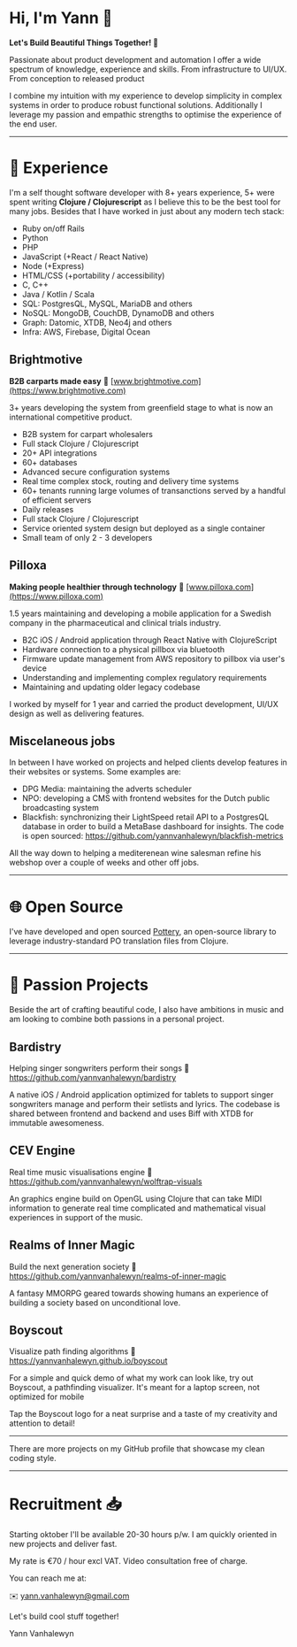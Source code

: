 # Hi, I'm Yann 👋

**Let's Build Beautiful Things Together! 🚀**

Passionate about product development and automation I offer a wide spectrum of knowledge, experience and skills.
From infrastructure to UI/UX. 
From conception to released product

I combine my intuition with my experience to develop simplicity in complex systems in order to produce robust functional solutions. Additionally I leverage my passion and empathic strengths to optimise the experience of the end user.

---

# 💼 Experience 

I'm a self thought software developer with 8+ years experience, 5+ were spent writing **Clojure / Clojurescript** as I believe this to be the best tool for many jobs. Besides that I have worked in just about any modern tech stack:

- Ruby on/off Rails
- Python
- PHP
- JavaScript (+React / React Native)
- Node (+Express)
- HTML/CSS (+portability / accessibility)
- C, C++
- Java / Kotlin / Scala
- SQL: PostgresQL, MySQL, MariaDB and others
- NoSQL: MongoDB, CouchDB, DynamoDB and others
- Graph: Datomic, XTDB, Neo4j and others
- Infra: AWS, Firebase, Digital Ocean

## Brightmotive

**B2B carparts made easy** 🚗 [www.brightmotive.com](https://www.brightmotive.com) 

3+ years developing the system from greenfield stage to what is now an international competitive product.

- B2B system for carpart wholesalers
- Full stack Clojure / Clojurescript
- 20+ API integrations
- 60+ databases
- Advanced secure configuration systems
- Real time complex stock, routing and delivery time systems
- 60+ tenants running large volumes of transanctions served by a handful of efficient servers
- Daily releases
- Full stack Clojure / Clojurescript
- Service oriented system design but deployed as a single container
- Small team of only 2 - 3 developers

## Pilloxa

**Making people healthier through technology**  💊 [www.pilloxa.com](https://www.pilloxa.com)

1.5 years maintaining and developing a mobile application for a Swedish company in the pharmaceutical and clinical trials industry.

- B2C iOS / Android application through React Native with ClojureScript
- Hardware connection to a physical pillbox via bluetooth
- Firmware update management from AWS repository to pillbox via user's device
- Understanding and implementing complex regulatory requirements
- Maintaining and updating older legacy codebase

I worked by myself for 1 year and carried the product development, UI/UX design as well as delivering features.

## Miscelaneous jobs

In between I have worked on projects and helped clients develop features in their websites or systems. Some examples are:

- DPG Media: maintaining the adverts scheduler 
- NPO: developing a CMS with frontend websites for the Dutch public broadcasting system
- Blackfish: synchronizing their LightSpeed retail API to a PostgresQL database in order to build a MetaBase dashboard for insights. The code is open sourced: https://github.com/yannvanhalewyn/blackfish-metrics

All the way down to helping a mediterenean wine salesman refine his webshop over a couple of weeks and other off jobs.

---

# 🌐 Open Source

I've have developed and open sourced [Pottery](https://github.com/brightin/pottery), an open-source library to leverage industry-standard PO translation files from Clojure.

---

# 🎨 Passion Projects 

Beside the art of crafting beautiful code, I also have ambitions in music and am looking to combine both passions in a personal project.

## Bardistry

Helping singer songwriters perform their songs  🎤 https://github.com/yannvanhalewyn/bardistry

A native iOS / Android application optimized for tablets to support singer songwriters manage and perform their setlists and lyrics. The codebase is shared between frontend and backend and uses Biff with XTDB for immutable awesomeness.

## CEV Engine

Real time music visualisations engine 👾 https://github.com/yannvanhalewyn/wolftrap-visuals

An graphics engine build on OpenGL using Clojure that can take MIDI information to generate real time complicated and mathematical visual experiences in support of the music.

## Realms of Inner Magic 

Build the next generation society 🧙 https://github.com/yannvanhalewyn/realms-of-inner-magic

A fantasy MMORPG geared towards showing humans an experience of building a society based on unconditional love.

## Boyscout

Visualize path finding algorithms 🧭 https://yannvanhalewyn.github.io/boyscout

For a simple and quick demo of what my work can look like, try out Boyscout, a pathfinding visualizer.  It's meant for a laptop screen, not optimized for mobile

Tap the Boyscout logo for a neat surprise and a taste of my creativity and attention to detail!

---

There are more projects on my GitHub profile that showcase my clean coding style.

---

# Recruitment 📥

Starting oktober I'll be available 20-30 hours p/w. I am quickly oriented in new projects and deliver fast.

My rate is €70 / hour excl VAT. 
Video consultation free of charge. 

You can reach me at:

✉️ [yann.vanhalewyn@gmail.com](mailto:yann.vanhalewyn@gmail.com)

Let's build cool stuff together!

Yann Vanhalewyn
